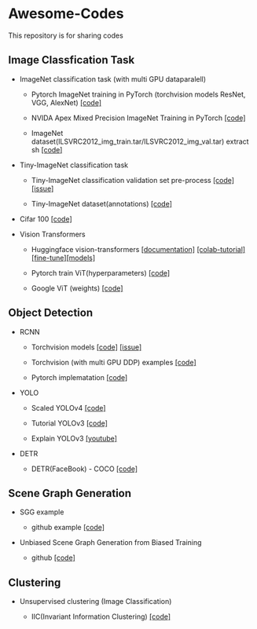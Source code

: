 # Awesome-Codes
This repository is for sharing codes

## Image Classfication Task

- ImageNet classification task (with multi GPU dataparalell)
    
    - Pytorch ImageNet training in PyTorch (torchvision models ResNet, VGG, AlexNet) [[code]](https://github.com/pytorch/examples/blob/master/imagenet)
        
    - NVIDA Apex Mixed Precision ImageNet Training in PyTorch [[code]](https://github.com/pytorch/examples/tree/master/imagenet)

    - ImageNet dataset(ILSVRC2012_img_train.tar/ILSVRC2012_img_val.tar) extract sh [[code]](https://github.com/pytorch/examples/blob/main/imagenet/extract_ILSVRC.sh)
    
- Tiny-ImageNet classification task
    
    - Tiny-ImageNet classification validation set pre-process [[code]](https://github.com/tjmoon0104/pytorch-tiny-imagenet) [[issue]](https://stackoverflow.com/questions/68928265/problem-with-loading-tiny-imagenet-via-torch-dataloader)
    
    - Tiny-ImageNet dataset(annotations) [[code]](https://github.com/jcjohnson/tiny-imagenet)

- Cifar 100 [[code]](https://github.com/weiaicunzai/pytorch-cifar100)

- Vision Transformers

    - Huggingface vision-transformers [[documentation]](https://huggingface.co/transformers/v4.5.1/model_doc/vit.html) [[colab-tutorial]](https://colab.research.google.com/github/NielsRogge/Transformers-Tutorials/blob/master/VisionTransformer/Quick_demo_of_HuggingFace_version_of_Vision_Transformer_inference.ipynb) [[fine-tune]](https://huggingface.co/blog/fine-tune-vit)[[models]](https://huggingface.co/google)
    
    - Pytorch train ViT(hyperparameters) [[code]](https://github.com/rwightman/pytorch-image-models#train-validation-inference-scripts)
    
    - Google ViT (weights) [[code]](https://github.com/google-research/vision_transformer)


## Object Detection

- RCNN

    - Torchvision models [[code]](https://github.com/pytorch/vision/tree/main/torchvision/models/detection) [[issue]](https://github.com/pytorch/pytorch/issues/25627)
 
    - Torchvision (with multi GPU DDP) examples [[code]](https://github.com/pytorch/vision/tree/main/references/detection)
    
    - Pytorch implematation [[code]](https://github.com/AlphaJia/pytorch-faster-rcnn)

- YOLO
    
    - Scaled YOLOv4 [[code]](https://github.com/WongKinYiu/ScaledYOLOv4)

    - Tutorial YOLOv3 [[code]](https://blog.paperspace.com/how-to-implement-a-yolo-object-detector-in-pytorch/)

    - Explain YOLOv3 [[youtube]](https://www.youtube.com/watch?v=HMgcvgRrDcA)

- DETR

    - DETR(FaceBook) - COCO [[code]](https://github.com/facebookresearch/detr)
    
## Scene Graph Generation

- SGG example

    - github example [[code]](https://github.com/bknyaz/sgg)

- Unbiased Scene Graph Generation from Biased Training

    - github [[code]](https://github.com/KaihuaTang/Scene-Graph-Benchmark.pytorch)
    
    
## Clustering

- Unsupervised clustering (Image Classification)

    - IIC(Invariant Information Clustering) [[code]](https://github.com/xu-ji/IIC)
    
        
